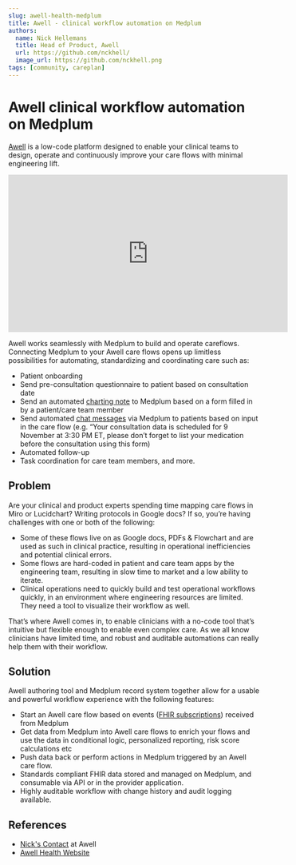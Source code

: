 ```yaml
---
slug: awell-health-medplum
title: Awell - clinical workflow automation on Medplum
authors:
  name: Nick Hellemans
  title: Head of Product, Awell
  url: https://github.com/nckhell/
  image_url: https://github.com/nckhell.png
tags: [community, careplan]
---
```


# Awell clinical workflow automation on Medplum

[Awell](https://www.awellhealth.com/?utm_medium=partners&utm_source=website&utm_campaign=medplum-profile) is a low-code platform designed to enable your clinical teams to design, operate and continuously improve your care flows with minimal engineering lift. 

<iframe width="560" height="315" src="https://www.youtube.com/embed/tjOZt4RzVic?start=0" title="YouTube video player" frameborder="0" allow="accelerometer; autoplay; clipboard-write; encrypted-media; gyroscope; picture-in-picture" allowfullscreen></iframe>

Awell works seamlessly with Medplum to build and operate careflows. Connecting Medplum to your Awell care flows opens up limitless possibilities for automating, standardizing and coordinating care such as: 

- Patient onboarding
- Send pre-consultation questionnaire to patient based on consultation date
- Send an automated [charting note](/docs/charting#capturing-notes) to Medplum based on a form filled in by a patient/care team member
- Send automated [chat messages](/docs/communications) via Medplum to patients based on input in the care flow (e.g. “Your consultation data is scheduled for 9 November at 3:30 PM ET, please don’t forget to list your medication before the consultation using this form)
- Automated follow-up
- Task coordination for care team members, and more.

## Problem

Are your clinical and product experts spending time mapping care flows in Miro or Lucidchart? Writing protocols in Google docs? If so, you’re having challenges with one or both of the following:


- Some of these flows live on as Google docs, PDFs & Flowchart and are used as such in clinical practice, resulting in operational inefficiencies and potential clinical errors.
- Some flows are hard-coded in patient and care team apps by the engineering team, resulting in slow time to market and a low ability to iterate.
- Clinical operations need to quickly build and test operational workflows quickly, in an environment where engineering resources are limited.  They need a tool to visualize their workflow as well. 

That’s where Awell comes in, to enable clinicians with a no-code tool that’s intuitive but flexible enough to enable even complex care. As we all know clinicians have limited time, and robust and auditable automations can really help them with their workflow. 


## Solution

Awell authoring tool and Medplum record system together allow for a usable and powerful workflow experience with the following features:

- Start an Awell care flow based on events ([FHIR subscriptions](/docs/subscriptions)) received from  Medplum
- Get data from Medplum into Awell care flows to enrich your flows and use the data in conditional logic, personalized reporting, risk score calculations etc
- Push data back or perform actions in Medplum triggered by an Awell care flow.
- Standards compliant FHIR data stored and managed on Medplum, and consumable via API or in the provider application.  
- Highly auditable workflow with change history and audit logging available.

## References

- [Nick's Contact](mailto:nick@awellhealth.com) at Awell
- [Awell Health Website](https://www.awellhealth.com/?utm_medium=partners&utm_source=website&utm_campaign=medplum-profile)
